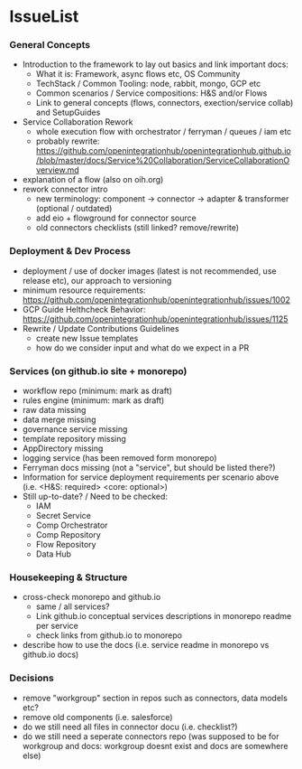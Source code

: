 # IssueList

### General Concepts

- Introduction to the framework to lay out basics and link important docs:
  - What it is: Framework, async flows etc, OS Community
  - TechStack / Common Tooling: node, rabbit, mongo, GCP etc
  - Common scenarios / Service compositions: H&S and/or Flows
  - Link to general concepts (flows, connectors, exection/service collab) and SetupGuides
- Service Collaboration Rework
  - whole execution flow with orchestrator / ferryman / queues / iam etc
  - probably rewrite: https://github.com/openintegrationhub/openintegrationhub.github.io/blob/master/docs/Service%20Collaboration/ServiceCollaborationOverview.md
- explanation of a flow (also on oih.org)
- rework connector intro
  - new terminology: component -> connector -> adapter & transformer (optional / outdated)
  - add eio + flowground for connector source
  - old connectors checklists (still linked? remove/rewrite)

### Deployment & Dev Process

- deployment / use of docker images (latest is not recommended, use release etc), our approach to versioning
- minimum resource requirements: https://github.com/openintegrationhub/openintegrationhub/issues/1002
- GCP Guide Helthcheck Behavior: https://github.com/openintegrationhub/openintegrationhub/issues/1125
- Rewrite / Update Contributions Guidelines
  - create new Issue templates
  - how do we consider input and what do we expect in a PR

### Services (on github.io site + monorepo)

- workflow repo (minimum: mark as draft)
- rules engine (minimum: mark as draft)
- raw data missing
- data merge missing
- governance service missing
- template repository missing
- AppDirectory missing
- logging service (has been removed form monorepo)
- Ferryman docs missing (not a "service", but should be listed there?)
- Information for service deployment requirements per scenario above (i.e. <H&S: required> <core: optional>)
- Still up-to-date? / Need to be checked:
  - IAM
  - Secret Service
  - Comp Orchestrator
  - Comp Repository
  - Flow Repository
  - Data Hub

### Housekeeping & Structure

- cross-check monorepo and github.io
  - same / all services?
  - Link github.io conceptual services descriptions in monorepo readme per service
  - check links from github.io to monorepo
- describe how to use the docs (i.e. service readme in monorepo vs github.io docs)

### Decisions

- remove "workgroup" section in repos such as connectors, data models etc?
- remove old components (i.e. salesforce)
- do we still need all files in connector docu (i.e. checklist?)
- do we still need a seperate connectors repo (was supposed to be for workgroup and docs: workgroup doesnt exist and docs are somewhere else)
